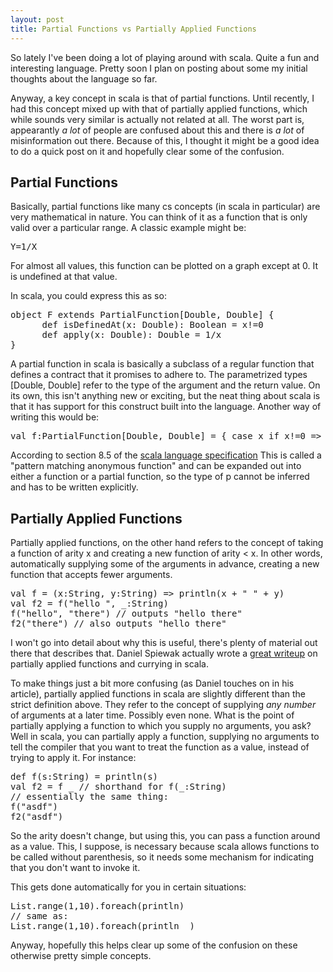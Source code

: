 ```yaml
---
layout: post
title: Partial Functions vs Partially Applied Functions
---
```


So lately I've been doing a lot of playing around with scala.  Quite a fun and interesting language.  Pretty soon I plan on posting about some my initial thoughts about the language so far.

Anyway, a key concept in scala is that of partial functions.  Until recently, I had this concept mixed up with that of partially applied functions, which while sounds very similar is actually not related at all.  The worst part is, appearantly *a lot* of people are confused about this and there is *a lot* of misinformation out there.  Because of this, I thought it might be a good idea to do a quick post on it and hopefully clear some of the confusion.

## Partial Functions

Basically, partial functions like many cs concepts (in scala in particular) are very mathematical in nature.  You can think of it as a function that is only valid over a particular range.  A classic example might be:

<pre>
Y=1/X
</pre>

For almost all values, this function can be plotted on a graph except at 0. It is undefined at that value.

In scala, you could express this as so:

<pre class="brush:java">
object F extends PartialFunction[Double, Double] {
      def isDefinedAt(x: Double): Boolean = x!=0
      def apply(x: Double): Double = 1/x
}
</pre>

A partial function in scala is basically a subclass of a regular function that defines a contract that it promises to adhere to.  The parametrized types [Double, Double] refer to the type of the argument and the return value. On its own, this isn't anything new or exciting, but the neat thing about scala is that it has support for this construct built into the language.  Another way of writing this would be:

<pre class="brush:java">
val f:PartialFunction[Double, Double] = { case x if x!=0 => 1/x }
</pre>

According to section 8.5 of the [scala language specification](http://www.scala-lang.org/docu/files/ScalaReference.pdf) This is called a "pattern matching anonymous function" and can be expanded out into either a function or a partial function, so the type of p cannot be inferred and has to be written explicitly.

## Partially Applied Functions

Partially applied functions, on the other hand refers to the concept of taking a function of arity x and creating a new function of arity < x.  In other words, automatically supplying some of the arguments in advance, creating a new function that accepts fewer arguments.

<pre class="brush:java">
val f = (x:String, y:String) => println(x + " " + y)
val f2 = f("hello ", _:String)
f("hello", "there") // outputs "hello there"
f2("there") // also outputs "hello there"
</pre>

I won't go into detail about why this is useful, there's plenty of material out there that describes that.  Daniel Spiewak actually wrote a [great writeup](http://www.codecommit.com/blog/scala/function-currying-in-scala) on partially applied functions and currying in scala.

To make things just a bit more confusing (as Daniel touches on in his article), partially applied functions in scala are slightly different than the strict definition above.  They refer to the concept of supplying *any number* of arguments at a later time.  Possibly even none.  What is the point of partially applying a function to which you supply no arguments, you ask?  Well in scala, you can partially apply a function, supplying no arguments to tell the compiler that you want to treat the function as a value, instead of trying to apply it.  For instance:

<pre class="brush:java">
def f(s:String) = println(s)
val f2 = f _ // shorthand for f(_:String)
// essentially the same thing:
f("asdf")
f2("asdf")
</pre>

So the arity doesn't change, but using this, you can pass a function around as a value.  This, I suppose, is necessary because scala allows functions to be called without parenthesis, so it needs some mechanism for indicating that you don't want to invoke it.

This gets done automatically for you in certain situations:

<pre class="brush:java">
List.range(1,10).foreach(println)
// same as:
List.range(1,10).foreach(println _)
</pre>

Anyway, hopefully this helps clear up some of the confusion on these otherwise pretty simple concepts.
